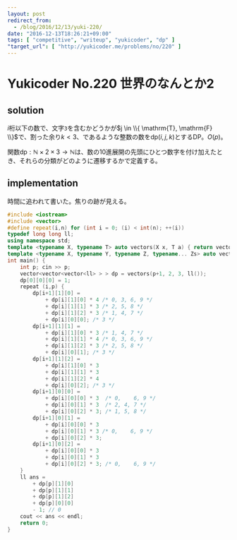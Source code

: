 ```yaml
---
layout: post
redirect_from:
  - /blog/2016/12/13/yuki-220/
date: "2016-12-13T18:26:21+09:00"
tags: [ "competitive", "writeup", "yukicoder", "dp" ]
"target_url": [ "http://yukicoder.me/problems/no/220" ]
---
```


# Yukicoder No.220 世界のなんとか2

## solution

$i$桁以下の数で、文字`3`を含むかどうかが$j \in \\{ \mathrm{T}, \mathrm{F} \\}$で、割った余り$k \lt 3$、であるような整数の数を$\mathrm{dp}(i,j,k)$とするDP。$O(p)$。

関数$\mathrm{dp} : \mathbb{N} \times 2 \times 3 \to \mathbb{N}$は、数の$10$進展開の先頭にひとつ数字を付け加えたとき、それらの分類がどのように遷移するかで定義する。

## implementation

時間に追われて書いた。焦りの跡が見える。

``` c++
#include <iostream>
#include <vector>
#define repeat(i,n) for (int i = 0; (i) < int(n); ++(i))
typedef long long ll;
using namespace std;
template <typename X, typename T> auto vectors(X x, T a) { return vector<T>(x, a); }
template <typename X, typename Y, typename Z, typename... Zs> auto vectors(X x, Y y, Z z, Zs... zs) { auto cont = vectors(y, z, zs...); return vector<decltype(cont)>(x, cont); }
int main() {
    int p; cin >> p;
    vector<vector<vector<ll> > > dp = vectors(p+1, 2, 3, ll());
    dp[0][0][0] = 1;
    repeat (i,p) {
        dp[i+1][1][0] =
            + dp[i][1][0] * 4 /* 0, 3, 6, 9 */
            + dp[i][1][1] * 3 /* 2, 5, 8 */
            + dp[i][1][2] * 3 /* 1, 4, 7 */
            + dp[i][0][0]; /* 3 */
        dp[i+1][1][1] =
            + dp[i][1][0] * 3 /* 1, 4, 7 */
            + dp[i][1][1] * 4 /* 0, 3, 6, 9 */
            + dp[i][1][2] * 3 /* 2, 5, 8 */
            + dp[i][0][1]; /* 3 */
        dp[i+1][1][2] =
            + dp[i][1][0] * 3
            + dp[i][1][1] * 3
            + dp[i][1][2] * 4
            + dp[i][0][2]; /* 3 */
        dp[i+1][0][0] =
            + dp[i][0][0] * 3  /* 0,    6, 9 */
            + dp[i][0][1] * 3  /* 2, 4, 7 */
            + dp[i][0][2] * 3; /* 1, 5, 8 */
        dp[i+1][0][1] =
            + dp[i][0][0] * 3
            + dp[i][0][1] * 3 /* 0,    6, 9 */
            + dp[i][0][2] * 3;
        dp[i+1][0][2] =
            + dp[i][0][0] * 3
            + dp[i][0][1] * 3
            + dp[i][0][2] * 3; /* 0,    6, 9 */
    }
    ll ans =
        + dp[p][1][0]
        + dp[p][1][1]
        + dp[p][1][2]
        + dp[p][0][0]
        - 1; // 0
    cout << ans << endl;
    return 0;
}
```
